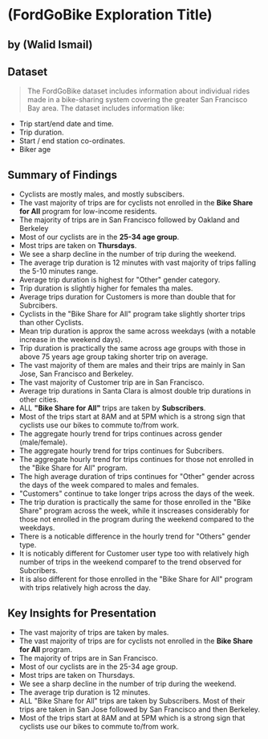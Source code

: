 # (FordGoBike Exploration Title)
## by (Walid Ismail)


## Dataset

> The FordGoBike dataset includes information about individual rides made in a bike-sharing system covering the greater San Francisco Bay area. The dataset includes information like:
- Trip start/end date and time.
- Trip duration.
- Start / end station co-ordinates.
- Biker age


## Summary of Findings

- Cyclists are mostly males, and mostly subscibers.
- The vast majority of trips are for cyclists not enrolled in the <b>Bike Share for All</b> program for low-income residents.
- The majority of trips are in San Francisco followed by Oakland and Berkeley
- Most of our cyclists are in the  <b>25-34 age group</b>.
- Most trips are taken on <b>Thursdays</b>.
- We see a sharp decline in the number of trip during the weekend.
- The average trip duration is 12 minutes with vast majority of trips falling the 5-10 minutes range.
- Average trip duration is highest for "Other" gender category.
- Trip duration is slightly higher for females tha males.
- Average trips duration for Customers is more than double that for Subrcibers.
- Cyclists in the "Bike Share for All" program take slightly shorter trips than other Cyclists.
- Mean trip duration is approx the same across weekdays (with a notable increase in the weekend days).
- Trip duration is practically the same across age groups with those in above 75 years age group taking shorter trip on average.
- The vast majority of them are males and their trips are mainly in San Jose, San Francisco and Berkeley.
- The vast majority of Customer trip are in San Francisco.
- Average trip durations in Santa Clara is almost double trip durations in other cities.
- ALL <b>"Bike Share for All"</b> trips are taken by <b>Subscribers</b>.
- Most of the trips start at 8AM and at 5PM which is a strong sign that cyclists use  our bikes to commute to/from work.
- The aggregate hourly trend for trips continues across gender (male/female).
- The aggregate hourly trend for trips continues for Subcribers.
- The aggregate hourly trend for trips continues for those not enrolled in the "Bike Share for All" program.
- The high average duration of trips continues for "Other" gender across the days of the week compared to males and females.
- "Customers" continue to take longer trips across the days of the week.
- The trip duration is practically the same for those enrolled in the "Bike Share" program across the week, while it inscreases considerably for those not enrolled in the program during the weekend compared to the weekdays.
- There is a noticable difference in the hourly trend for "Others" gender type.
- It is noticably different for Customer user type too with relatively high number of trips in the weekend comparef to the trend observed for Subcribers.
- It is also different for those enrolled in the "Bike Share for All" program with trips relatively high across the day.

## Key Insights for Presentation

- The vast majority of trips are taken by males.
- The vast majority of trips are for cyclists not enrolled in the <b>Bike Share for All</b> program.
- The majority of trips are in San Francisco.
- Most of our cyclists are in the 25-34 age group.
- Most trips are taken on Thursdays.
- We see a sharp decline in the number of trip during the weekend.
- The average trip duration is 12 minutes.
- ALL "Bike Share for All" trips are taken by Subscribers. Most of their trips are taken in San Jose followed by San Francisco and then Berkeley.
- Most of the trips start at 8AM and at 5PM which is a strong sign that cyclists use  our bikes to commute to/from work.